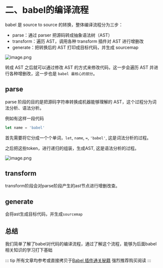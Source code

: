 # 二、babel的编译流程

babel 是 source to source 的转换，整体编译流程分为三步：
+ parse：通过 parser 把源码转成抽象语法树（AST）
+ transform：遍历 AST，调用各种 transform 插件对 AST 进行增删改
+ generate：把转换后的 AST 打印成目标代码，并生成 sourcemap

![image.png](http://tva1.sinaimg.cn/large/006vSZ9Ugy1gxzlhlt63kj31ua0ii78b.jpg)

转成 AST 之后就可以通过修改 AST 的方式来修改代码，这一步会遍历 AST 并进行各种增删改，这一步也是 `babel 最核心的部分`。


## parse

parse 阶段的目的是把源码字符串转换成机器能够理解的 AST，这个过程分为词法分析、语法分析。

例如有这样一段代码
```js
let name = 'babel'
```
首先需要将它分成一个个单词，`let`, `name`, `=`, `'babel'`, 这是词法分析的过程。

之后把这些token，进行递归的组装，生成AST, 这是语法分析的过程。

![image.png](http://tva1.sinaimg.cn/large/006vSZ9Ugy1gxzlp0mj9sj32360pi7b2.jpg)


## transform
transform阶段会对parse阶段产生的ast节点进行增删改查。

## generate
会将ast生成目标代码，并生成`sourcemap`

## 总结
我们简单了解了babel对代码的编译流程，通过了解这个流程，能够为后面babel相关知识的学习打下基础

::: tip
所有文章均参考或直接拷贝于[Babel 插件通关秘籍](https://juejin.cn/book/6946117847848321055)
强烈推荐购买阅读
:::